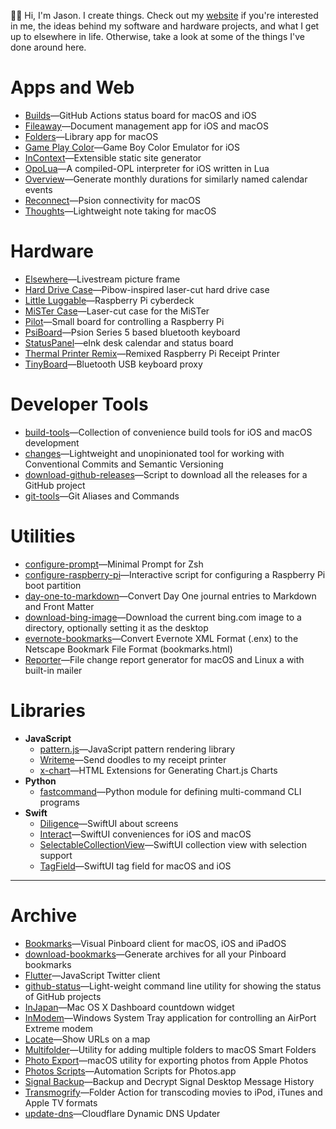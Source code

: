 👋🏻 Hi, I'm Jason. I create things. Check out my [website](https://jbmorley.co.uk) if you're interested in me, the ideas behind my software and hardware projects, and what I get up to elsewhere in life. Otherwise, take a look at some of the things I've done around here.

# Apps and Web

- [Builds](https://github.com/inseven/builds)—GitHub Actions status board for macOS and iOS
- [Fileaway](https://github.com/inseven/fileaway)—Document management app for iOS and macOS
- [Folders](https://github.com/inseven/folders)—Library app for macOS
- [Game Play Color](https://github.com/gameplaycolor/gameplaycolor)—Game Boy Color Emulator for iOS
- [InContext](https://github.com/inseven/incontext)—Extensible static site generator
- [OpoLua](https://github.com/inseven/opolua)—A compiled-OPL interpreter for iOS written in Lua
- [Overview](https://github.com/inseven/overview)—Generate monthly durations for similarly named calendar events
- [Reconnect](https://github.com/inseven/reconnect)—Psion connectivity for macOS
- [Thoughts](https://github.com/inseven/thoughts)—Lightweight note taking for macOS

# Hardware

- [Elsewhere](https://github.com/inseven/elsewhere)—Livestream picture frame
- [Hard Drive Case](https://github.com/jbmorley/hard-drive-case)—Pibow-inspired laser-cut hard drive case
- [Little Luggable](https://github.com/jbmorley/little-luggable)—Raspberry Pi cyberdeck
- [MiSTer Case](https://github.com/jbmorley/mister-case)—Laser-cut case for the MiSTer
- [Pilot](https://github.com/jbmorley/pilot)—Small board for controlling a Raspberry Pi
- [PsiBoard](https://github.com/jbmorley/psiboard)—Psion Series 5 based bluetooth keyboard
- [StatusPanel](https://github.com/inseven/statuspanel)—eInk desk calendar and status board
- [Thermal Printer Remix](https://github.com/jbmorley/thermal-printer)—Remixed Raspberry Pi Receipt Printer
- [TinyBoard](https://github.com/inseven/tinyboard)—Bluetooth USB keyboard proxy

# Developer Tools

- [build-tools](https://github.com/jbmorley/build-tools)—Collection of convenience build tools for iOS and macOS development
- [changes](https://github.com/jbmorley/changes)—Lightweight and unopinionated tool for working with Conventional Commits and Semantic Versioning
- [download-github-releases](https://github.com/jbmorley/download-github-releases)—Script to download all the releases for a GitHub project
- [git-tools](https://github.com/jbmorley/git-tools)—Git Aliases and Commands

# Utilities

- [configure-prompt](https://github.com/jbmorley/configure-prompt)—Minimal Prompt for Zsh
- [configure-raspberry-pi](https://github.com/jbmorley/configure-raspberry-pi)—Interactive script for configuring a Raspberry Pi boot partition
- [day-one-to-markdown](https://github.com/jbmorley/day-one-to-markdown)—Convert Day One journal entries to Markdown and Front Matter
- [download-bing-image](https://github.com/jbmorley/download-bing-image)—Download the current bing.com image to a directory, optionally setting it as the desktop
- [evernote-bookmarks](https://github.com/jbmorley/evernote-bookmarks)—Convert Evernote XML Format (.enx) to the Netscape Bookmark File Format (bookmarks.html)
- [Reporter](https://github.com/inseven/reporter)—File change report generator for macOS and Linux a with built-in mailer

# Libraries

- **JavaScript**
  - [pattern.js](https://github.com/jbmorley/patternjs)—JavaScript pattern rendering library
  - [Writeme](https://github.com/jbmorley/writeme)—Send doodles to my receipt printer
  - [x-chart](https://github.com/jbmorley/x-chart)—HTML Extensions for Generating Chart.js Charts
- **Python**
  - [fastcommand](https://github.com/jbmorley/fastcommand)—Python module for defining multi-command CLI programs
- **Swift**
  - [Diligence](https://github.com/inseven/diligence)—SwiftUI about screens
  - [Interact](https://github.com/jbmorley/interact)—SwiftUI conveniences for iOS and macOS
  - [SelectableCollectionView](https://github.com/inseven/SelectableCollectionView)—SwiftUI collection view with selection support
  - [TagField](https://github.com/jbmorley/TagField)—SwiftUI tag field for macOS and iOS

---

# Archive

- [Bookmarks](https://github.com/inseven/bookmarks)—Visual Pinboard client for macOS, iOS and iPadOS
- [download-bookmarks](https://github.com/jbmorley/download-bookmarks)—Generate archives for all your Pinboard bookmarks
- [Flutter](https://github.com/jbmorley/flutter)—JavaScript Twitter client
- [github-status](https://github.com/jbmorley/github-status)—Light-weight command line utility for showing the status of GitHub projects
- [InJapan](https://github.com/jbmorley/InJapan)—Mac OS X Dashboard countdown widget
- [InModem](https://github.com/jbmorley/inmodem)—Windows System Tray application for controlling an AirPort Extreme modem
- [Locate](https://github.com/jbmorley/locate)—Show URLs on a map
- [Multifolder](https://github.com/inseven/multifolder)—Utility for adding multiple folders to macOS Smart Folders
- [Photo Export](https://github.com/jbmorley/photo-export)—macOS utility for exporting photos from Apple Photos
- [Photos Scripts](https://github.com/jbmorley/photos-scripts)—Automation Scripts for Photos.app
- [Signal Backup](https://github.com/jbmorley/signal-backup)—Backup and Decrypt Signal Desktop Message History
- [Transmogrify](https://github.com/jbmorley/transmogrify)—Folder Action for transcoding movies to iPod, iTunes and Apple TV formats
- [update-dns](https://github.com/jbmorley/update-dns)—Cloudflare Dynamic DNS Updater
